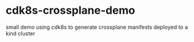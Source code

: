 # cdk8s-crossplane-demo
small demo using cdk8s to generate crossplane manifests deployed to a kind cluster
